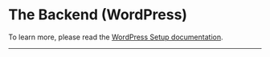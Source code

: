 # The Backend (WordPress)

To learn more, please read the [WordPress Setup documentation](https://github.com/gregrickaby/nextjs-wordpress/blob/main/docs/setup.md#wordpress-setup).

---
